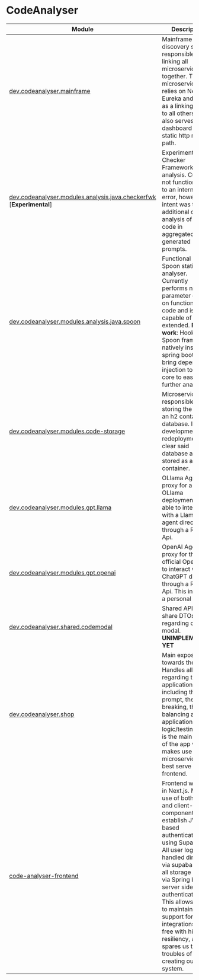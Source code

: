 # CodeAnalyser

| Module                                                                                                                      | Description                                                                                                                                                                                                                                                                                                                                                                                                               | Ports           | Author                               |
|-----------------------------------------------------------------------------------------------------------------------------|---------------------------------------------------------------------------------------------------------------------------------------------------------------------------------------------------------------------------------------------------------------------------------------------------------------------------------------------------------------------------------------------------------------------------|-----------------|--------------------------------------|
| [dev.codeanalyser.mainframe](./dev.codeanalyser.mainframe)                                                                  | Mainframe discovery service responsible for linking all microservices together.  This microservice relies on Netflix Eureka and serves as a linking point to all others. It also serves a dashboard on the static http root path.                                                                                                                                                                                         | 8761 (Private)  | Shanyu Thibaut Juneja                |
| [dev.codeanalyser.modules.analysis.java.checkerfwk](./dev.codeanalyser.modules.analysis.java.checkerfwk) [**Experimental**] | Experimental Checker Framework static analysis. Currently not functional due to an  internal error, however the intent was to bring additional context analysis of java code in aggregated generated prompts.                                                                                                                                                                                                             | 8090  (Private) | Shanyu Thibaut Juneja                |
| [dev.codeanalyser.modules.analysis.java.spoon](./dev.codeanalyser.modules.analysis.java.spoon)                              | Functional INRIA Spoon static analyser. Currently performs null parameter checks on functional Java code and is capable of being extended. **Future work**: Hook the Spoon framework natively inside of spring boot to bring  dependency injection to the core to easily add further analysis.                                                                                                                            | 8091 (Private)  | Shanyu Thibaut Juneja                |
| [dev.codeanalyser.modules.code-storage](./dev.codeanalyser.modules.code-storage)                                            | Microservice responsible for storing the code in an h2 container database. In development, redeployment will clear said database as it is stored as a temp  container.                                                                                                                                                                                                                                                    | 8799 (Private)  | Shanyu Thibaut Juneja                |
| [dev.codeanalyser.modules.gpt.llama](./dev.codeanalyser.modules.gpt.llama)                                                  | OLlama Agent proxy for a local OLlama deployment to be able to interact with a Llama3 agent directly through a REST Api.                                                                                                                                                                                                                                                                                                  | 8082 (Private)  | Shanyu Thibaut Juneja                |
| [dev.codeanalyser.modules.gpt.openai](./dev.codeanalyser.modules.gpt.openai)                                                | OpenAI Agent proxy for the official OpenAI api to interact with ChatGPT directly through a REST Api. This includes a personal key.                                                                                                                                                                                                                                                                                        | 8081 (Private)  | Shanyu Thibaut Juneja                |
| [dev.codeanalyser.shared.codemodal](./dev.codeanalyser.shared.codemodal)                                                    | Shared API to share DTOs regarding code modal. **UNIMPLEMENTED YET**                                                                                                                                                                                                                                                                                                                                                      | n/a             | Shanyu Thibaut Juneja                |
| [dev.codeanalyser.shop](./dev.codeanalyser.shop)                                                                            | Main exposed API towards the web. Handles all logic regarding the application, including the prompt, the circuit breaking, the load balancing and the application logic/testing. This is the main "core" of the app which makes use of all  microservices to best serve the frontend.                                                                                                                                     | 8080 (Public)   | Shanyu Thibaut Juneja                |
| [code-analyser-frontend](./code-analyser-frontend)                                                                          | Frontend written in Next.js. Makes use of both server and client-sided components  to establish JWT based authentication using Supabase. All user logic is handled directly via supabase, and all storage is done via Spring by server side token authentication. This allows for us to maintain OAuth support for all integrations for free with high resiliency, and spares us the troubles of creating our own system. | 3000 (Public)   | Shanyu Thibaut Juneja  & Sonny Zhang |